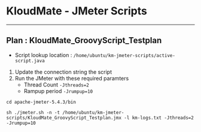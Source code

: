 # KloudMate - JMeter Scripts

---

## Plan : KloudMate_GroovyScript_Testplan

- Script lookup location : `/home/ubuntu/km-jmeter-scripts/active-script.java`

1. Update the connection string the script
2. Run the JMeter with these required paramters
    - Thread Count `-Jthreads=2`
    - Rampup period `-Jrumpup=10`


```
cd apache-jmeter-5.4.3/bin

sh ./jmeter.sh -n -t /home/ubuntu/km-jmeter-scripts/KloudMate_GroovyScript_Testplan.jmx -l km-logs.txt -Jthreads=2 -Jrumpup=10

```
